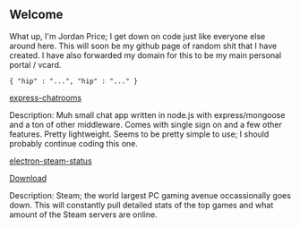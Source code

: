 ## Welcome

What up, I'm Jordan Price; I get down on code just like everyone else around here. This will soon be my github page of random shit that I have created. I have also forwarded my domain for this to be my main personal portal / vcard.

    { "hip" : "...", "hip" : "..." }
    
[express-chatrooms](https://github.com/thejordanprice/express-chatrooms)
 
Description: Muh small chat app written in node.js with express/mongoose and a ton of other middleware. Comes with single sign on and a few other features. Pretty lightweight. Seems to be pretty simple to use; I should probably continue coding this one.

[electron-steam-status](https://github.com/thejordanprice/electron-steam-status)

[Download](https://github.com/thejordanprice/electron-steam-status/blob/master/Steam%20Status%20Setup%200.0.2.exe)

Description: Steam; the world largest PC gaming avenue occassionally goes down. This will constantly pull detailed stats of the top games and what amount of the Steam servers are online.
